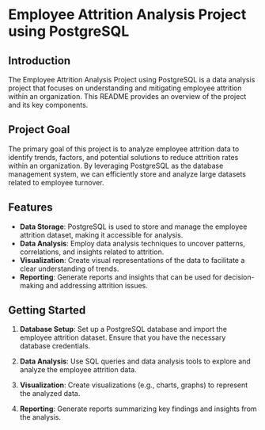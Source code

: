 # Employee Attrition Analysis Project using PostgreSQL

## Introduction
The Employee Attrition Analysis Project using PostgreSQL is a data analysis project that focuses on understanding and mitigating employee attrition within an organization. This README provides an overview of the project and its key components.

## Project Goal
The primary goal of this project is to analyze employee attrition data to identify trends, factors, and potential solutions to reduce attrition rates within an organization. By leveraging PostgreSQL as the database management system, we can efficiently store and analyze large datasets related to employee turnover.

## Features
- **Data Storage**: PostgreSQL is used to store and manage the employee attrition dataset, making it accessible for analysis.
- **Data Analysis**: Employ data analysis techniques to uncover patterns, correlations, and insights related to attrition.
- **Visualization**: Create visual representations of the data to facilitate a clear understanding of trends.
- **Reporting**: Generate reports and insights that can be used for decision-making and addressing attrition issues.

## Getting Started
1. **Database Setup**: Set up a PostgreSQL database and import the employee attrition dataset. Ensure that you have the necessary database credentials.

2. **Data Analysis**: Use SQL queries and data analysis tools to explore and analyze the employee attrition data.

3. **Visualization**: Create visualizations (e.g., charts, graphs) to represent the analyzed data.

4. **Reporting**: Generate reports summarizing key findings and insights from the analysis.

